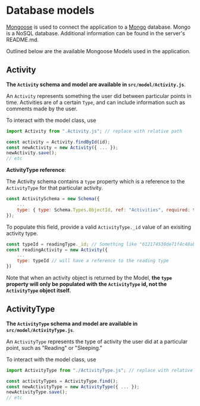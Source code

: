 # Database models

[Mongoose](https://www.npmjs.com/package/mongoose) is used to connect the application to a [Mongo](https://www.mongodb.com/) database. Mongo is a NoSQL database. Additional information can be found in the server's README.md.

Outlined below are the available Mongoose Models used in the application.

## Activity

**The `Activity` schema and model are available in `src/model/Activity.js`**.

An `Activity` represents something the user did between particular points in time.
Activities are of a certain `Type`, and can include information such as comments made by the user.

To interact with the model class, use

```js
import Activity from ".Activity.js"; // replace with relative path

const activity = Activity.findById(id);
const newActivity = new Activity({ ... });
newActivity.save();
// etc
```

**ActivityType reference**:

The Activity schema contains a `type` property which is a reference to
the `ActivityType` for that particular activity.

```js
const ActivitySchema = new Schema({
    ...
    type: { type: Schema.Types.ObjectId, ref: "Activities", required: true }
});
```

To populate this field, provide a valid `ActivityType._id` value of an exisiting activity type.

```js
const typeId = readingType._id; // Something like "612174530de71f4c48ab23e5"
const readingActivity = new Activity({
    ...
    type: typeId // will have a reference to the reading type
})
```

Note that when an activity object is returned by the Model, **the `type` property will only be populated with the `ActivityType` id, not the `ActivityType` object itself.**

## ActivityType

**The `ActivityType` schema and model are available in `src/model/ActivityType.js`**.

An `ActivityType` represents the type of activity the user did at a particular point, such as "Reading" or "Sleeping."

To interact with the model class, use

```js
import ActivityType from "./ActivityType.js"; // replace with relative path

const activityTypes = ActivityType.find();
const newActivityType = new ActivityType({ ... });
newActivityType.save();
// etc
```
